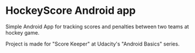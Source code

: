 HockeyScore Android app
========================

Simple Android App for tracking scores and penalties between two teams at hockey game. 

Project is made for "Score Keeper" at Udacity's "Android Basics" series.

